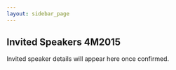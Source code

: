 ```yaml
---
layout: sidebar_page
---
```


## Invited Speakers 4M2015

Invited speaker details will appear here once confirmed.